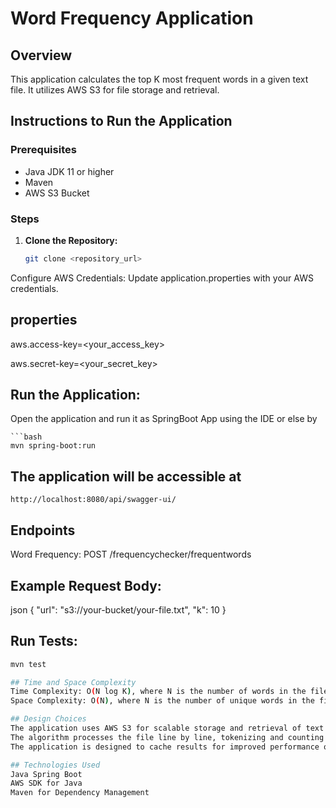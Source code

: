 # Word Frequency Application

## Overview
This application calculates the top K most frequent words in a given text file. It utilizes AWS S3 for file storage and retrieval.

## Instructions to Run the Application

### Prerequisites
- Java JDK 11 or higher
- Maven
- AWS S3 Bucket

### Steps
1. **Clone the Repository:**
   ```bash
   git clone <repository_url>
Configure AWS Credentials:
Update application.properties with your AWS credentials.

## properties

   aws.access-key=<your_access_key>
   
   aws.secret-key=<your_secret_key>

## Run the Application:

Open the application and run it as SpringBoot App using the IDE or else by

    ```bash
    mvn spring-boot:run

## The application will be accessible at 
	
	http://localhost:8080/api/swagger-ui/

## Endpoints
Word Frequency: POST /frequencychecker/frequentwords

## Example Request Body:
   json
   {
     "url": "s3://your-bucket/your-file.txt",
     "k": 10
   }

## Run Tests:
   ```bash
   mvn test

## Time and Space Complexity
Time Complexity: O(N log K), where N is the number of words in the file and K is the desired number of top words.
Space Complexity: O(N), where N is the number of unique words in the file.

## Design Choices
The application uses AWS S3 for scalable storage and retrieval of text files.
The algorithm processes the file line by line, tokenizing and counting word occurrences.
The application is designed to cache results for improved performance on repeated requests.

## Technologies Used
Java Spring Boot
AWS SDK for Java
Maven for Dependency Management
